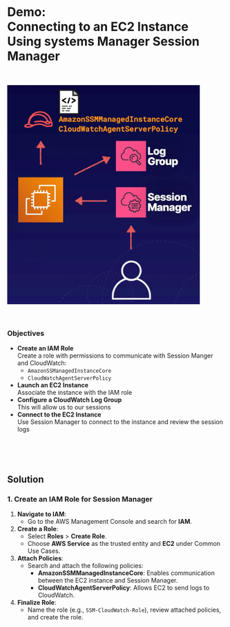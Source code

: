 # Demo:<br>Connecting to an EC2 Instance Using systems Manager Session Manager

<br>

![](../img/demo/7.3.SystemsManager-ConnectingToEC2.png)

<br>

### Objectives
- **Create an IAM Role**<br>Create a role with permissions to communicate with Session Manger and CloudWatch:
  - `AmazonSSManagedInstanceCore`
  - `CloudWatchAgentServerPolicy`
- **Launch an EC2 Instance**<br>Associate the instance with the IAM role
- **Configure a CloudWatch Log Group**<br>This will allow us to our sessions
- **Connect to the EC2 Instance**<br>Use Session Manager to connect to the instance and review the session logs

<br><br><br>

## Solution
### **1. Create an IAM Role for Session Manager**
1. **Navigate to IAM**:
   - Go to the AWS Management Console and search for **IAM**.
2. **Create a Role**:
   - Select **Roles** > **Create Role**.
   - Choose **AWS Service** as the trusted entity and **EC2** under Common Use Cases.
3. **Attach Policies**:
   - Search and attach the following policies:
     - **AmazonSSMManagedInstanceCore**: Enables communication between the EC2 instance and Session Manager.
     - **CloudWatchAgentServerPolicy**: Allows EC2 to send logs to CloudWatch.
4. **Finalize Role**:
   - Name the role (e.g., `SSM-CloudWatch-Role`), review attached policies, and create the role.

<br>
